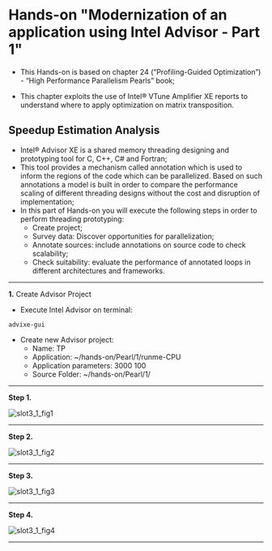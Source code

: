 # Hands-on "Modernization of an application using Intel Advisor - Part 1" #

* This Hands-on is based on chapter 24 (“Profiling-Guided Optimization”) - “High Performance Parallelism Pearls” book;

* This chapter exploits the use of Intel® VTune Amplifier XE reports to understand where to apply optimization on matrix transposition.

## Speedup Estimation Analysis ##

* Intel® Advisor XE is a shared memory threading designing and prototyping tool for C, C++, C# and Fortran;
* This tool provides a mechanism called annotation which is used to inform the regions of the code which can be parallelized. Based on such annotations a model is built in order to compare the performance scaling of different threading designs without the cost and disruption of implementation;
* In this part of Hands-on you will execute the following steps in order to perform threading prototyping:
	* Create project;
	* Survey data: Discover opportunities for parallelization;
	* Annotate sources: include annotations on source code to check scalability;
	* Check suitability: evaluate the performance of annotated loops in different architectures and frameworks.


______

**1.** Create Advisor Project

* Execute Intel Advisor on terminal: 

```
advixe-gui
```

* Create new Advisor project:
	* Name: TP
	* Application: ~/hands-on/Pearl/1/runme-CPU
	* Application parameters: 3000 100
	* Source Folder: ~/hands-on/Pearl/1/

______

**Step 1.**

![slot3_1_fig1](img/slot3_1_fig1.png)

______

**Step 2.**

![slot3_1_fig2](img/slot3_1_fig2.png)

______

**Step 3.**

![slot3_1_fig3](img/slot3_1_fig3.png)

______

**Step 4.**

![slot3_1_fig4](img/slot3_1_fig4.png)

______



